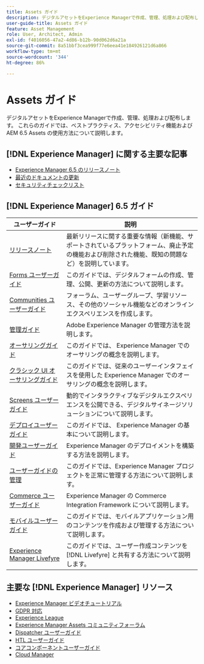 ```yaml
---
title: Assets ガイド
description: デジタルアセットをExperience Managerで作成、管理、処理および配布します。 これらのガイドでは、ベストプラクティス、アクセシビリティ機能およびAEM 6.5 Assets の使用方法について説明します。
user-guide-title: Assets ガイド
feature: Asset Management
role: User, Architect, Admin
exl-id: f4016056-47a2-4d86-b12b-90d062d6a21a
source-git-commit: 8a51bbf3cea999f77e6eea41e184926121d6a866
workflow-type: tm+mt
source-wordcount: '344'
ht-degree: 86%

---
```


# Assets ガイド

デジタルアセットをExperience Managerで作成、管理、処理および配布します。 これらのガイドでは、ベストプラクティス、アクセシビリティ機能およびAEM 6.5 Assets の使用方法について説明します。

## [!DNL Experience Manager] に関する主要な記事 

* [Experience Manager 6.5 のリリースノート](/help/release-notes/home.md)
* [最近のドキュメントの更新](https://experienceleague.adobe.com/docs/experience-manager-release-information/aem-release-updates/doc-updates/documentation-updates.html?lang=ja)
* [セキュリティチェックリスト](/help/sites-administering/security-checklist.md)

## [!DNL Experience Manager] 6.5 ガイド

| ユーザーガイド | 説明 |
|--- |---|
| [リリースノート](/help/release-notes/home.md) | 最新リリースに関する重要な情報（新機能、サポートされているプラットフォーム、廃止予定の機能および削除された機能、既知の問題など）を説明しています。 |
| [Forms ユーザーガイド](/help/forms/home.md) | このガイドでは、デジタルフォームの作成、管理、公開、更新の方法について説明します。 |
| [Communities ユーザーガイド](/help/communities/home.md) | フォーラム、ユーザーグループ、学習リソース、その他のソーシャル機能などのオンラインエクスペリエンスを作成します。 |
| [管理ガイド](/help/sites-administering/home.md) | Adobe Experience Manager の管理方法を説明します。 |
| [オーサリングガイド](/help/sites-authoring/home.md) | このガイドでは、 Experience Manager でのオーサリングの概念を説明します。 |
| [クラシック UI オーサリングガイド](/help/sites-classic-ui-authoring/home.md) | このガイドでは、従来のユーザーインタフェイスを使用した Experience Manager でのオーサリングの概念を説明します。 |
| [Screens ユーザーガイド](https://experienceleague.adobe.com/docs/experience-manager-screens/user-guide/aem-screens-introduction.html?lang=ja) | 動的でインタラクティブなデジタルエクスペリエンスを公開できる、デジタルサイネージソリューションについて説明します。 |
| [デプロイユーザーガイド](/help/sites-deploying/home.md) | このガイドでは、 Experience Manager の基本について説明します。 |
| [開発ユーザーガイド](/help/sites-developing/home.md) | Experience Manager のデプロイメントを構築する方法を説明します。 |
| [ユーザーガイドの管理](/help/managing/home.md) | このガイドでは、Experience Manager プロジェクトを正常に管理する方法について説明します。 |
| [Commerce ユーザーガイド](/help/commerce/home.md) | Experience Manager の Commerce Integration Framework について説明します。 |
| [モバイルユーザーガイド](/help/mobile/home.md) | このガイドでは、モバイルアプリケーション用のコンテンツを作成および管理する方法について説明します。 |
| [Experience Manager Livefyre](https://experienceleague.adobe.com/docs/livefyre/using/home.html?lang=ja) | このガイドでは、ユーザー作成コンテンツを [!DNL Livefyre] と共有する方法について説明します。 |

## 主要な [!DNL Experience Manager] リソース

* [Experience Manager ビデオチュートリアル](https://experienceleague.adobe.com/docs/experience-manager-learn/assets/overview.html?lang=ja)
* [GDPR 対応](/help/managing/data-protection-and-privacy.md)
* [Experience League](https://experienceleague.adobe.com/?mv=other?lang=ja#recommended/solutions/experience-manager)
* [Experience Manager Assets コミュニティフォーラム](https://experienceleaguecommunities.adobe.com/t5/adobe-experience-manager-assets/ct-p/experience-manager-assets-community?lang=ja)
* [Dispatcher ユーザーガイド](https://experienceleague.adobe.com/docs/experience-manager-dispatcher/using/dispatcher.html?lang=ja)
* [HTL ユーザーガイド](https://experienceleague.adobe.com/docs/experience-manager-htl/using/overview.html?lang=ja)
* [コアコンポーネントユーザーガイド](https://experienceleague.adobe.com/docs/experience-manager-core-components/using/introduction.html?lang=ja)
* [Cloud Manager](https://experienceleague.adobe.com/docs/experience-manager-cloud-manager/using/introduction-to-cloud-manager.html?lang=ja)
